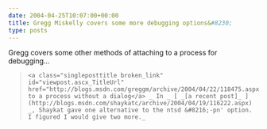 ```yaml
---
date: 2004-04-25T10:07:00+00:00
title: Gregg Miskelly covers some more debugging options&#8230;
type: posts
---
```

Gregg covers some other methods of attaching to a process for debugging...

<blockquote dir="ltr" style="MARGIN-RIGHT: 0px">

    <a class="singleposttitle broken_link" id="viewpost.ascx_TitleUrl" href="http://blogs.msdn.com/greggm/archive/2004/04/22/118475.aspx">Attaching to a process without a dialog</a> _ In _ [ _[a recent post]_ ](http://blogs.msdn.com/shaykatc/archive/2004/04/19/116222.aspx) _, Shaykat gave one alternative to the ntsd &#8216;-pn' option. I figured I would give two more._

</blockquote>
